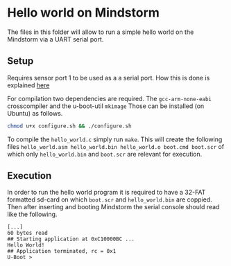 # Hello world on Mindstorm
The files in this folder will allow to run a simple hello world on the Mindstorm via a UART serial port.

## Setup
Requires sensor port 1 to be used as a a serial port. How this is done is explained [here](https://botbench.com/blog/2013/08/15/ev3-creating-console-cable/)

For compilation two dependencies are required. The `gcc-arm-none-eabi` crosscompiler and the u-boot-util `mkimage`
Those can be installed (on Ubuntu) as follows.
```sh
chmod u+x configure.sh && ./configure.sh
```

To compile the `hello_world.c` simply run `make`. This will create the following files `hello_world.asm hello_world.bin hello_world.o boot.cmd boot.scr` of which only `hello_world.bin` and `boot.scr` are relevant for execution.

## Execution
In order to run the hello world program it is required to have a 32-FAT formatted sd-card on which `boot.scr` and `hello_world.bin` are coppied.
Then after inserting and booting Mindstorm the serial console should read like the following.
```
[...]
60 bytes read
## Starting application at 0xC10000BC ...
Hello World!
## Application terminated, rc = 0x1
U-Boot >
``` 
